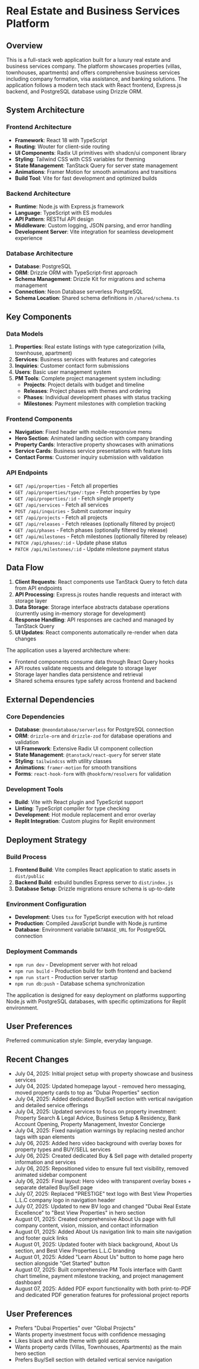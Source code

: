 # Real Estate and Business Services Platform

## Overview

This is a full-stack web application built for a luxury real estate and business services company. The platform showcases properties (villas, townhouses, apartments) and offers comprehensive business services including company formation, visa assistance, and banking solutions. The application follows a modern tech stack with React frontend, Express.js backend, and PostgreSQL database using Drizzle ORM.

## System Architecture

### Frontend Architecture
- **Framework**: React 18 with TypeScript
- **Routing**: Wouter for client-side routing
- **UI Components**: Radix UI primitives with shadcn/ui component library
- **Styling**: Tailwind CSS with CSS variables for theming
- **State Management**: TanStack Query for server state management
- **Animations**: Framer Motion for smooth animations and transitions
- **Build Tool**: Vite for fast development and optimized builds

### Backend Architecture
- **Runtime**: Node.js with Express.js framework
- **Language**: TypeScript with ES modules
- **API Pattern**: RESTful API design
- **Middleware**: Custom logging, JSON parsing, and error handling
- **Development Server**: Vite integration for seamless development experience

### Database Architecture
- **Database**: PostgreSQL
- **ORM**: Drizzle ORM with TypeScript-first approach
- **Schema Management**: Drizzle Kit for migrations and schema management
- **Connection**: Neon Database serverless PostgreSQL
- **Schema Location**: Shared schema definitions in `/shared/schema.ts`

## Key Components

### Data Models
1. **Properties**: Real estate listings with type categorization (villa, townhouse, apartment)
2. **Services**: Business services with features and categories
3. **Inquiries**: Customer contact form submissions
4. **Users**: Basic user management system
5. **PM Tools**: Complete project management system including:
   - **Projects**: Project details with budget and timeline
   - **Releases**: Project phases with themes and ordering
   - **Phases**: Individual development phases with status tracking
   - **Milestones**: Payment milestones with completion tracking

### Frontend Components
- **Navigation**: Fixed header with mobile-responsive menu
- **Hero Section**: Animated landing section with company branding
- **Property Cards**: Interactive property showcases with animations
- **Service Cards**: Business service presentations with feature lists
- **Contact Forms**: Customer inquiry submission with validation

### API Endpoints
- `GET /api/properties` - Fetch all properties
- `GET /api/properties/type/:type` - Fetch properties by type
- `GET /api/properties/:id` - Fetch single property
- `GET /api/services` - Fetch all services
- `POST /api/inquiries` - Submit customer inquiry
- `GET /api/projects` - Fetch all projects
- `GET /api/releases` - Fetch releases (optionally filtered by project)
- `GET /api/phases` - Fetch phases (optionally filtered by release)
- `GET /api/milestones` - Fetch milestones (optionally filtered by release)
- `PATCH /api/phases/:id` - Update phase status
- `PATCH /api/milestones/:id` - Update milestone payment status

## Data Flow

1. **Client Requests**: React components use TanStack Query to fetch data from API endpoints
2. **API Processing**: Express.js routes handle requests and interact with storage layer
3. **Data Storage**: Storage interface abstracts database operations (currently using in-memory storage for development)
4. **Response Handling**: API responses are cached and managed by TanStack Query
5. **UI Updates**: React components automatically re-render when data changes

The application uses a layered architecture where:
- Frontend components consume data through React Query hooks
- API routes validate requests and delegate to storage layer
- Storage layer handles data persistence and retrieval
- Shared schema ensures type safety across frontend and backend

## External Dependencies

### Core Dependencies
- **Database**: `@neondatabase/serverless` for PostgreSQL connection
- **ORM**: `drizzle-orm` and `drizzle-zod` for database operations and validation
- **UI Framework**: Extensive Radix UI component collection
- **State Management**: `@tanstack/react-query` for server state
- **Styling**: `tailwindcss` with utility classes
- **Animations**: `framer-motion` for smooth transitions
- **Forms**: `react-hook-form` with `@hookform/resolvers` for validation

### Development Tools
- **Build**: Vite with React plugin and TypeScript support
- **Linting**: TypeScript compiler for type checking
- **Development**: Hot module replacement and error overlay
- **Replit Integration**: Custom plugins for Replit environment

## Deployment Strategy

### Build Process
1. **Frontend Build**: Vite compiles React application to static assets in `dist/public`
2. **Backend Build**: esbuild bundles Express server to `dist/index.js`
3. **Database Setup**: Drizzle migrations ensure schema is up-to-date

### Environment Configuration
- **Development**: Uses `tsx` for TypeScript execution with hot reload
- **Production**: Compiled JavaScript bundle with Node.js runtime
- **Database**: Environment variable `DATABASE_URL` for PostgreSQL connection

### Deployment Commands
- `npm run dev` - Development server with hot reload
- `npm run build` - Production build for both frontend and backend
- `npm run start` - Production server startup
- `npm run db:push` - Database schema synchronization

The application is designed for easy deployment on platforms supporting Node.js with PostgreSQL databases, with specific optimizations for Replit environment.

## User Preferences

Preferred communication style: Simple, everyday language.

## Recent Changes

- July 04, 2025: Initial project setup with property showcase and business services
- July 04, 2025: Updated homepage layout - removed hero messaging, moved property cards to top as "Dubai Properties" section
- July 04, 2025: Added dedicated Buy/Sell section with vertical navigation and detailed service offerings
- July 04, 2025: Updated services to focus on property investment: Property Search & Legal Advice, Business Setup & Residency, Bank Account Opening, Property Management, Investor Concierge
- July 04, 2025: Fixed navigation warnings by replacing nested anchor tags with span elements
- July 06, 2025: Added hero video background with overlay boxes for property types and BUY/SELL services
- July 06, 2025: Created dedicated Buy & Sell page with detailed property information and services
- July 06, 2025: Repositioned video to ensure full text visibility, removed animated sidebar component
- July 06, 2025: Final layout: Hero video with transparent overlay boxes + separate detailed Buy/Sell page
- July 07, 2025: Replaced "PRESTIGE" text logo with Best View Properties L.L.C company logo in navigation header
- July 07, 2025: Updated to new BV logo and changed "Dubai Real Estate Excellence" to "Best View Properties" in hero section
- August 01, 2025: Created comprehensive About Us page with full company content, vision, mission, and contact information
- August 01, 2025: Added About Us navigation link to main site navigation and footer quick links
- August 01, 2025: Updated footer with black background, About Us section, and Best View Properties L.L.C branding
- August 01, 2025: Added "Learn About Us" button to home page hero section alongside "Get Started" button
- August 07, 2025: Built comprehensive PM Tools interface with Gantt chart timeline, payment milestone tracking, and project management dashboard
- August 07, 2025: Added PDF export functionality with both print-to-PDF and dedicated PDF generation features for professional project reports

## User Preferences

- Prefers "Dubai Properties" over "Global Projects" 
- Wants property investment focus with confidence messaging
- Likes black and white theme with gold accents
- Wants property cards (Villas, Townhouses, Apartments) as the main hero section
- Prefers Buy/Sell section with detailed vertical service navigation